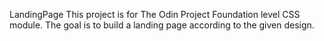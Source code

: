 LandingPage
This project is for The Odin Project Foundation level CSS module. The goal is to build a landing page according to the given design.
